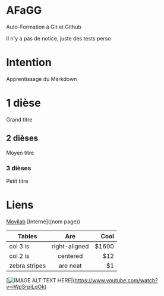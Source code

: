 # AFaGG
Auto-Formation à Git et Github

Il n'y a pas de notice, juste des tests perso

# Intention

Apprentissage du Markdown
# 1 dièse
Grand titre
## 2 dièses
Moyen titre
### 3 dièses
Petit titre

# Liens
[Movilab](http://movilab.org/)
[Interne]((nom page))

| Tables        | Are           | Cool  |
| ------------- |:-------------:| -----:|
| col 3 is      | right-aligned | $1600 |
| col 2 is      | centered      |   $12 |
| zebra stripes | are neat      |    $1 |


[![IMAGE ALT TEXT HERE](http://img.youtube.com/vi/YOUTUBE_VIDEO_ID_HERE/0.jpg)|(https://www.youtube.com/watch?v=iWpSrpiLqOk)
